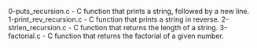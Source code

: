 0-puts_recursion.c - C function that prints a string, followed by a new line.
1-print_rev_recursion.c - C function that prints a string in reverse.
2-strlen_recursion.c - C function that returns the length of a string.
3-factorial.c - C function that returns the factorial of a given number.
